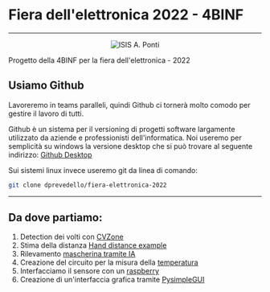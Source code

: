# Fiera dell'elettronica 2022 - 4BINF
***
<p align="center">
  <img src="https://github.com/dprevedello/fiera-elettronica-2022/images/logo_ponti.png?raw=true" alt="ISIS A. Ponti"/>
</p>
Progetto della 4BINF per la fiera dell'elettronica - 2022

## Usiamo Github

Lavoreremo in teams paralleli, quindi Github ci tornerà molto comodo per gestire il lavoro di tutti.

Github è un sistema per il versioning di progetti software largamente utilizzato da aziende e professionisti dell'informatica.
Noi useremo per semplicità su windows la versione desktop che si può trovare al seguente indirizzo: [Github Desktop](https://desktop.github.com/)

Sui sistemi linux invece useremo git da linea di comando:

```bash
git clone dprevedello/fiera-elettronica-2022
```

***

## Da dove partiamo:

1. Detection dei volti con [CVZone](https://github.com/cvzone/cvzone)
2. Stima della distanza [Hand distance example](https://www.computervision.zone/courses/hand-distance-measurement/)
3. Rilevamento [mascherina tramite IA](https://data-flair.training/blogs/face-mask-detection-with-python/)
4. Creazione del circuito per la misura della [temperatura](https://www.zseries.in/embedded%20lab/arduino/mlx90614%20temperature%20sensor.php#.YhPBQYqZMow)
5. Interfacciamo il sensore con un [raspberry](https://circuitdigest.com/microcontroller-projects/iot-based-contactless-body-temperature-monitoring-using-raspberry-pi-with-camera-and-email-alert)
6. Creazione di un'interfaccia grafica tramite [PysimpleGUI](https://pysimplegui.readthedocs.io/en/latest/)
